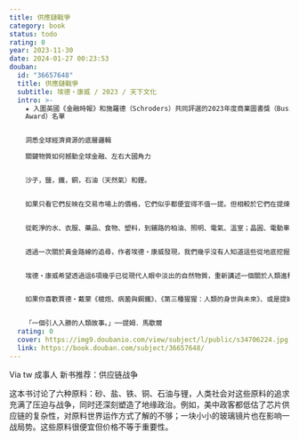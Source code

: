 ```yaml
---
title: 供應鏈戰爭
category: book
status: todo
rating: 0
year: 2023-11-30
date: 2024-01-27 00:23:53
douban:
  id: "36657648"
  title: 供應鏈戰爭
  subtitle: 埃德・康威 / 2023 / 天下文化
  intro: >-
    ★ 入圍英國《金融時報》和施羅德（Schroders）共同評選的2023年度商業圖書獎（Business Book of the year
    Award）名單


    洞悉全球經濟資源的底層邏輯

    關鍵物質如何撼動全球金融、左右大國角力


    沙子，鹽，鐵，銅，石油（天然氣）和鋰。


    如果只看它們反映在交易市場上的價格，它們似乎都便宜得不值一提。但相較於它們在提煉，以及與其他物質的相輔應用之後，卻是我們得以擁有、享受現代生活的全部。


    從乾淨的水、衣服、藥品、食物、塑料，到鋪路的柏油、照明、電氣、溫室；晶圓、電動車、綠能……以至於研發與裝備疫苗的小玻璃瓶，一旦它們從產地「斷鍊」，便會引發全球各式各樣產品的「短缺」──自烏俄戰爭加上中美對抗以來，同樣的狀況不斷在世界各地上演。


    透過一次關於黃金路線的追尋，作者埃德・康威發現，我們幾乎沒有人知道這些從地底挖掘出來的物質，是以多少噸的沙土、犧牲多少大面積的山岳而來的──它們並未被計算在成本中，而開採它們、提煉它們的碳足跡，也從未出現在世人面前。


    埃德・康威希望透過這6項幾乎已從現代人眼中淡出的自然物質，重新講述一個關於人類進程的全新故事。


    如果你喜歡賈德‧戴蒙《槍炮、病菌與鋼鐵》、《第三種猩猩：人類的身世與未來》、或是提姆．馬歇爾的《牆的時代》、《用十張地圖看懂全球政經局勢》、《國旗的世界史》，還是路易斯‧達奈爾的《最後一個知識人：末日之後，擁有重建文明社會的器物、技術與知識原理》，那麼你不能錯過這本書！


    「一個引人入勝的人類故事。」──提姆．馬歇爾
  rating: 0
  cover: https://img9.doubanio.com/view/subject/l/public/s34706224.jpg
  link: https://book.douban.com/subject/36657648/
---
```


Via tw 成事人 新书推荐：供应链战争

这本书讨论了六种原料：砂、盐、铁、铜、石油与锂，人类社会对这些原料的追求充满了压迫与战争，同时还深刻塑造了地缘政治。例如，美中政客都低估了芯片供应链的复杂性，对原料世界运作方式了解的不够；一块小小的玻璃镜片也在影响一战局势。这些原料很便宜但价格不等于重要性。
